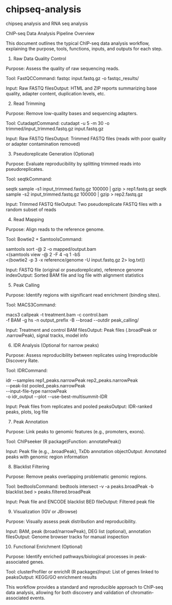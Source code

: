 # chipseq-analysis
chipseq analysis and RNA seq analysis


ChIP-seq Data Analysis Pipeline Overview

This document outlines the typical ChIP-seq data analysis workflow, explaining the purpose, tools, functions, inputs, and outputs for each step.

1. Raw Data Quality Control

Purpose: Assess the quality of raw sequencing reads.

Tool: FastQCCommand: fastqc input.fastq.gz -o fastqc_results/

Input: Raw FASTQ filesOutput: HTML and ZIP reports summarizing base quality, adapter content, duplication levels, etc.

2. Read Trimming

Purpose: Remove low-quality bases and sequencing adapters.

Tool: CutadaptCommand: cutadapt -u 5 -m 30 -o trimmed/input_trimmed.fastq.gz input.fastq.gz

Input: Raw FASTQ filesOutput: Trimmed FASTQ files (reads with poor quality or adapter contamination removed)

3. Pseudoreplicate Generation (Optional)

Purpose: Evaluate reproducibility by splitting trimmed reads into pseudoreplicates.

Tool: seqtkCommand:

seqtk sample -s1 input_trimmed.fastq.gz 100000 | gzip > rep1.fastq.gz
seqtk sample -s2 input_trimmed.fastq.gz 100000 | gzip > rep2.fastq.gz

Input: Trimmed FASTQ fileOutput: Two pseudoreplicate FASTQ files with a random subset of reads

4. Read Mapping

Purpose: Align reads to the reference genome.

Tool: Bowtie2 + SamtoolsCommand:

samtools sort -@ 2 -o mapped/output.bam \
  <(samtools view -@ 2 -F 4 -q 1 -bS \
    <(bowtie2 -p 3 -x reference/genome -U input.fastq.gz 2> log.txt))

Input: FASTQ file (original or pseudoreplicate), reference genome indexOutput: Sorted BAM file and log file with alignment statistics

5. Peak Calling

Purpose: Identify regions with significant read enrichment (binding sites).

Tool: MACS3Command:

macs3 callpeak -t treatment.bam -c control.bam \
  -f BAM -g hs -n output_prefix -B --broad --outdir peak_calling/

Input: Treatment and control BAM filesOutput: Peak files (.broadPeak or .narrowPeak), signal tracks, model info

6. IDR Analysis (Optional for narrow peaks)

Purpose: Assess reproducibility between replicates using Irreproducible Discovery Rate.

Tool: IDRCommand:

idr --samples rep1_peaks.narrowPeak rep2_peaks.narrowPeak \
  --peak-list pooled_peaks.narrowPeak \
  --input-file-type narrowPeak \
  -o idr_output --plot --use-best-multisummit-IDR

Input: Peak files from replicates and pooled peaksOutput: IDR-ranked peaks, plots, log file

7. Peak Annotation

Purpose: Link peaks to genomic features (e.g., promoters, exons).

Tool: ChIPseeker (R package)Function: annotatePeak()

Input: Peak file (e.g., .broadPeak), TxDb annotation objectOutput: Annotated peaks with genomic region information

8. Blacklist Filtering

Purpose: Remove peaks overlapping problematic genomic regions.

Tool: bedtoolsCommand: bedtools intersect -v -a peaks.broadPeak -b blacklist.bed > peaks.filtered.broadPeak

Input: Peak file and ENCODE blacklist BED fileOutput: Filtered peak file

9. Visualization (IGV or JBrowse)

Purpose: Visually assess peak distribution and reproducibility.

Input: BAM, peak (broad/narrowPeak), DEG list (optional), annotation filesOutput: Genome browser tracks for manual inspection

10. Functional Enrichment (Optional)

Purpose: Identify enriched pathways/biological processes in peak-associated genes.

Tool: clusterProfiler or enrichR (R packages)Input: List of genes linked to peaksOutput: KEGG/GO enrichment results

This workflow provides a standard and reproducible approach to ChIP-seq data analysis, allowing for both discovery and validation of chromatin-associated events.

